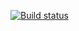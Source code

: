 [![Build status](https://ci.appveyor.com/api/projects/status/qvc4jvqrxfei08qv/branch/master?svg=true)](https://ci.appveyor.com/project/Alim-Ziedinov/hwjava-avto-selenium/branch/master)